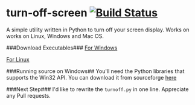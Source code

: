 turn-off-screen [![Build Status](https://travis-ci.org/arjun024/turn-off-screen.png?branch=master)](https://travis-ci.org/arjun024/turn-off-screen)
===============
A simple utility written in Python to turn off your screen display.
Works on works on Linux, Windows and Mac OS.

###Download Executables###
[For Windows](https://github.com/arjun024/turn-off-screen/raw/master/turnoff.exe)

[For Linux](https://github.com/arjun024/turn-off-screen/raw/master/turnoff)

###Running source on Windows##
You'll need the Python libraries that supports the Win32 API.
You can download it from sourceforge [here](http://sourceforge.net/projects/pywin32/files/)

###Next Step###
I'd like to rewrite the `turnoff.py` in one line.
Appreciate any Pull requests.
